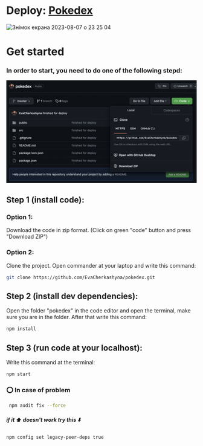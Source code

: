 # Deploy: [Pokedex](https://pokedex-pink-two.vercel.app/)
<img width="700px" alt="Знімок екрана 2023-08-07 о 23 25 04" src="https://github.com/EvaCherkashyna/pokedex/assets/94197390/58a1be09-4eee-49d0-9fdd-a43ec04d94b1">

# Get started
### In order to start, you need to do one of the following stepd:
<img width="1440" alt="" src="./src/assets/img/readme.png">

## Step 1 (install code):
### Option 1:
Download the code in zip format. (Click on green "code" button and press "Download ZIP")
### Option 2:
Clone the project. Open commander at your laptop and write this command:
```sh
git clone https://github.com/EvaCherkashyna/pokedex.git
```

## Step 2 (install dev dependencies):

Open the folder "pokedex" in the code editor and open the terminal, make sure you are in the folder. After that write this command:

```sh
npm install
```

## Step 3 (run code at your localhost):

Write this command at the terminal:

```sh
npm start
```

### ⭕️ In case of problem

```sh
 npm audit fix --force
```

##### if it ⬆️ doesn't work try this ⬇️

```sh
npm config set legacy-peer-deps true
```
